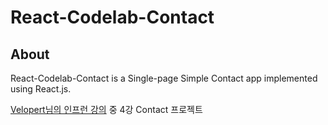 # React-Codelab-Contact

## About

React-Codelab-Contact is a Single-page Simple Contact app implemented using React.js.

[Velopert님의 인프런 강의](https://www.inflearn.com/course-status-2/) 중 4강 Contact 프로젝트
